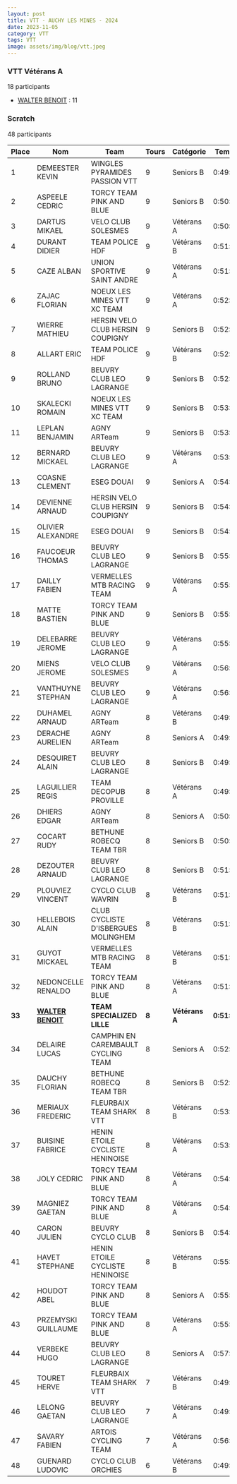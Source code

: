 ```yaml
---
layout: post
title: VTT - AUCHY LES MINES - 2024
date: 2023-11-05
category: VTT
tags: VTT
image: assets/img/blog/vtt.jpeg
---
```


### VTT Vétérans A
18 participants
- [WALTER BENOIT](https://teamspecializedlille.github.io/coureurs/walterbenoit) : 11

### Scratch
48 participants

| Place | Nom | Team | Tours | Catégorie | Temps |
|---|---|---|---|---|---|
| 1 | DEMEESTER KEVIN | WINGLES PYRAMIDES PASSION VTT | 9 | Seniors B | 0:49:18 | 
| 2 | ASPEELE CEDRIC | TORCY TEAM PINK AND BLUE | 9 | Seniors B | 0:50:40 | 
| 3 | DARTUS MIKAEL | VELO CLUB SOLESMES | 9 | Vétérans A | 0:50:59 | 
| 4 | DURANT DIDIER | TEAM POLICE HDF | 9 | Vétérans B | 0:51:20 | 
| 5 | CAZE ALBAN | UNION SPORTIVE SAINT ANDRE | 9 | Vétérans A | 0:51:40 | 
| 6 | ZAJAC FLORIAN | NOEUX LES MINES VTT XC TEAM | 9 | Vétérans A | 0:52:0 | 
| 7 | WIERRE MATHIEU | HERSIN VELO CLUB HERSIN COUPIGNY | 9 | Seniors B | 0:52:4 | 
| 8 | ALLART ERIC | TEAM POLICE HDF | 9 | Vétérans B | 0:52:36 | 
| 9 | ROLLAND BRUNO | BEUVRY CLUB LEO LAGRANGE | 9 | Seniors B | 0:52:58 | 
| 10 | SKALECKI ROMAIN | NOEUX LES MINES VTT XC TEAM | 9 | Seniors B | 0:53:1 | 
| 11 | LEPLAN BENJAMIN | AGNY ARTeam | 9 | Seniors B | 0:53:19 | 
| 12 | BERNARD MICKAEL | BEUVRY CLUB LEO LAGRANGE | 9 | Vétérans A | 0:53:41 | 
| 13 | COASNE CLEMENT | ESEG DOUAI | 9 | Seniors A | 0:54:28 | 
| 14 | DEVIENNE ARNAUD | HERSIN VELO CLUB HERSIN COUPIGNY | 9 | Seniors B | 0:54:42 | 
| 15 | OLIVIER ALEXANDRE | ESEG DOUAI | 9 | Seniors B | 0:54:54 | 
| 16 | FAUCOEUR THOMAS | BEUVRY CLUB LEO LAGRANGE | 9 | Seniors B | 0:55:26 | 
| 17 | DAILLY FABIEN | VERMELLES MTB RACING TEAM | 9 | Vétérans A | 0:55:30 | 
| 18 | MATTE BASTIEN | TORCY TEAM PINK AND BLUE | 9 | Seniors B | 0:55:40 | 
| 19 | DELEBARRE JEROME | BEUVRY CLUB LEO LAGRANGE | 9 | Vétérans A | 0:55:59 | 
| 20 | MIENS JEROME | VELO CLUB SOLESMES | 9 | Vétérans A | 0:56:5 | 
| 21 | VANTHUYNE STEPHAN | BEUVRY CLUB LEO LAGRANGE | 9 | Vétérans A | 0:56:20 | 
| 22 | DUHAMEL ARNAUD | AGNY ARTeam | 8 | Vétérans B | 0:49:8 | 
| 23 | DERACHE AURELIEN | AGNY ARTeam | 8 | Seniors A | 0:49:31 | 
| 24 | DESQUIRET ALAIN | BEUVRY CLUB LEO LAGRANGE | 8 | Seniors B | 0:49:31 | 
| 25 | LAGUILLIER REGIS | TEAM DECOPUB PROVILLE | 8 | Vétérans A | 0:49:48 | 
| 26 | DHIERS EDGAR | AGNY ARTeam | 8 | Seniors A | 0:50:27 | 
| 27 | COCART RUDY | BETHUNE ROBECQ TEAM TBR | 8 | Seniors B | 0:50:53 | 
| 28 | DEZOUTER ARNAUD | BEUVRY CLUB LEO LAGRANGE | 8 | Seniors B | 0:51:4 | 
| 29 | PLOUVIEZ VINCENT | CYCLO CLUB WAVRIN | 8 | Vétérans B | 0:51:11 | 
| 30 | HELLEBOIS ALAIN | CLUB CYCLISTE D'ISBERGUES MOLINGHEM | 8 | Vétérans B | 0:51:30 | 
| 31 | GUYOT MICKAEL | VERMELLES MTB RACING TEAM | 8 | Vétérans B | 0:51:41 | 
| 32 | NEDONCELLE RENALDO | TORCY TEAM PINK AND BLUE | 8 | Vétérans A | 0:51:43 | 
| **33** | **[WALTER BENOIT](https://teamspecializedlille.github.io/coureurs/walterbenoit)** | **TEAM SPECIALIZED LILLE** | **8** | **Vétérans A** | **0:51:43** | 
| 34 | DELAIRE LUCAS | CAMPHIN EN CAREMBAULT CYCLING TEAM | 8 | Seniors A | 0:52:7 | 
| 35 | DAUCHY FLORIAN | BETHUNE ROBECQ TEAM TBR | 8 | Seniors B | 0:52:54 | 
| 36 | MERIAUX FREDERIC | FLEURBAIX TEAM SHARK VTT | 8 | Vétérans B | 0:53:33 | 
| 37 | BUISINE FABRICE | HENIN ETOILE CYCLISTE HENINOISE | 8 | Vétérans A | 0:53:40 | 
| 38 | JOLY CEDRIC | TORCY TEAM PINK AND BLUE | 8 | Vétérans A | 0:54:30 | 
| 39 | MAGNIEZ GAETAN | TORCY TEAM PINK AND BLUE | 8 | Vétérans A | 0:54:58 | 
| 40 | CARON JULIEN | BEUVRY CYCLO CLUB | 8 | Seniors B | 0:54:59 | 
| 41 | HAVET STEPHANE | HENIN ETOILE CYCLISTE HENINOISE | 8 | Vétérans B | 0:55:17 | 
| 42 | HOUDOT ABEL | TORCY TEAM PINK AND BLUE | 8 | Seniors A | 0:55:29 | 
| 43 | PRZEMYSKI GUILLAUME | TORCY TEAM PINK AND BLUE | 8 | Vétérans A | 0:55:30 | 
| 44 | VERBEKE HUGO | BEUVRY CLUB LEO LAGRANGE | 8 | Seniors A | 0:57:6 | 
| 45 | TOURET HERVE | FLEURBAIX TEAM SHARK VTT | 7 | Vétérans B | 0:49:31 | 
| 46 | LELONG GAETAN | BEUVRY CLUB LEO LAGRANGE | 7 | Vétérans A | 0:49:58 | 
| 47 | SAVARY FABIEN | ARTOIS CYCLING TEAM | 7 | Vétérans A | 0:56:41 | 
| 48 | GUENARD LUDOVIC | CYCLO CLUB ORCHIES | 6 | Vétérans B | 0:49:50 | 
